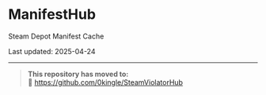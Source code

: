 # ManifestHub

Steam Depot Manifest Cache

Last updated: 2025-04-24

---

> **This repository has moved to:**  
> 🔗 https://github.com/0kingle/SteamViolatorHub
